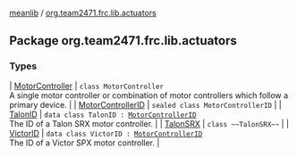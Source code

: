 [meanlib](../index.md) / [org.team2471.frc.lib.actuators](./index.md)

## Package org.team2471.frc.lib.actuators

### Types

| [MotorController](-motor-controller/index.md) | `class MotorController`<br>A single motor controller or combination of motor controllers which follow a primary device. |
| [MotorControllerID](-motor-controller-i-d.md) | `sealed class MotorControllerID` |
| [TalonID](-talon-i-d/index.md) | `data class TalonID : `[`MotorControllerID`](-motor-controller-i-d.md)<br>The ID of a Talon SRX motor controller. |
| [TalonSRX](-talon-s-r-x/index.md) | `class ~~TalonSRX~~` |
| [VictorID](-victor-i-d/index.md) | `data class VictorID : `[`MotorControllerID`](-motor-controller-i-d.md)<br>The ID of a Victor SPX motor controller. |

